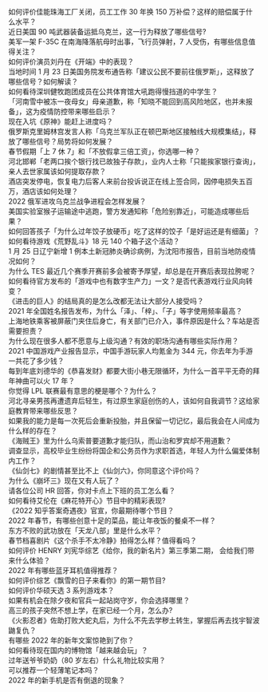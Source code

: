 如何评价佳能珠海工厂关闭，员工工作 30 年换 150 万补偿？这样的赔偿属于什么水平？  
近日美国 90 吨武器装备运抵乌克兰，这一行为释放了哪些信号?  
美军一架 F-35C 在南海降落航母时出事，飞行员弹射，7 人受伤，有哪些信息值得关注？  
如何评价演员刘丹在《开端》中的表现？  
当地时间 1 月 23 日美国务院发布通告称「建议公民不要前往俄罗斯」，这释放了哪些信号？如何解读？  
如何看待深圳健牧跑团成员在公共体育馆大吼跑得慢挡道的中学生？  
「河南雪中被冻一夜母女」母亲道歉，称「知晓不能回到高风险地区，也并未报备」，这为疫情防控带来哪些启示？  
现在入坑《原神》能赶上进度吗？  
俄罗斯克里姆林宫发言人称「乌克兰军队正在顿巴斯地区接触线大规模集结」，释放了哪些信号？局势将如何发展？  
春节假期「上 7 休 7」和「不放假拿三倍工资」，你选哪一种？  
河北邯郸「老两口挨个银行找已故独子存款」，业内人士称「只能挨家银行查询」，亲人去世家属该如何提取存款？  
酒店突发停电，恢复电力后客人来前台投诉说正在线上签合同，因停电损失五百万，酒店该如何处理？  
2022 俄军进攻乌克兰战争进程会怎样发展？  
美国实验室猴子运输途中逃跑，警方发通知称「危险别靠近」，可能造成哪些后果？  
如何回答孩子「为什么过年饺子放硬币」吃了这样的饺子「是好运还是有细菌」？  
如何看待游戏《荒野乱斗》18 元 140 个箱子这个活动？  
1 月 25 日辽宁新增 1 例本土新冠肺炎确诊病例，为沈阳市报告，目前当地防疫情况如何？  
为什么 TES 最近几个赛季开赛前多会被寄予厚望，却总是在开赛后表现拉胯呢？  
如何看待官方发布的「游戏中也有数字生产力」一文？是否代表游戏行业风向转变？  
《进击的巨人》的结局真的是怎么改都无法让大部分人接受吗？  
2021 年全国姓名报告发布，为什么「泽」、「梓」、「子」等字使用频率最高？  
上海地铁乘客被屏蔽门夹住后身亡，有关部门已介入，事件原因是什么？车站是否需要担责？  
为什么现在很多人都不愿意与上级沟通？有效的职场沟通有哪些实际作用？  
2021 中国游戏产业报告显示，中国手游玩家人均氪金为 344 元，你去年为手游一共花了多少钱？  
每到年底刘德华的《恭喜发财》都要大街小巷无限循环，为什么一首平平无奇的拜年神曲可以火 17 年？  
你觉得 LPL 联赛最有意思的梗是哪个？为什么？  
河北寻亲男孩再遭遗弃后轻生，有过原生家庭创伤的人，该如何自我调节？这给家庭教育带来哪些反思？  
如果我的能力是每一次死后会重新投胎，并且保留一切记忆，最后我会在人间成为什么样的存在？  
《海贼王》里为什么乌索普要道歉才能归队，而山治和罗宾却不用道歉？  
调查显示，高校毕业生纷纷将国企和公务员作为求职首选，年轻人为什么偏爱体制内工作？  
《仙剑七》的剧情甚至比不上《仙剑六》，你同意这个评价吗？  
为什么《崩坏三》现在又有人玩了？  
请各位公司 HR 回答，你对卡点上下班的员工怎么看？  
如何看待艾伦在《麻花特开心》节目中的精彩表现?  
《2022 知乎答案奇遇夜》官宣，你最期待哪个节目？  
2022 年春节，有哪些创意十足的菜品，能让年夜饭的餐桌不一样？  
东方不败的武功放在「天龙八部」里是什么水平？  
春节档喜剧片《这个杀手不太冷静》拍得怎么样？值得看吗？  
如何评价 HENRY 刘宪华综艺《给你，我的新名片》第三季第二期， 会给我们带来什么体验？  
2022 年有哪些蓝牙耳机值得推荐？  
如何评价综艺《飘雪的日子来看你》的第一期节目?  
如何评价华硕天选 3 系列游戏本？  
如果有机会在除夕夜和官兵一起站岗守岁，你会选择哪里？  
高三的孩子突然不想上学，在家已经一个月，怎么办?  
《火影忍者》佐助打败大蛇丸后，为什么不先去学秽土转生，掌握后再去找宇智波鼬复仇？  
有哪些 2022 年的新年文案惊艳到了你？  
如何看待现在国内的博物馆「越来越会玩」？  
过年送爷爷奶奶（80 岁左右）什么礼物比较实用？  
可以推荐一个轻薄笔记本吗？  
2022 年的新手机是否有倒退的现象？  
